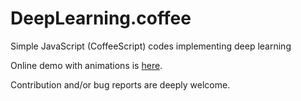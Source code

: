 # DeepLearning.coffee

Simple JavaScript (CoffeeScript) codes implementing deep learning

Online demo with animations is [here](http://yusugomori.com/projects/deep-learning/).

Contribution and/or bug reports are deeply welcome.
